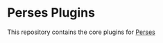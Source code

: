 # Perses Plugins

This repository contains the core plugins for [Perses](https://github.com/perses/perses)
